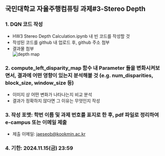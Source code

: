 ## 국민대학교 자율주행컴퓨팅 과제#3-Stereo Depth 

### 1. DQN 코드 작성
 - HW3 Stereo Depth Calculation.ipynb 내 빈 코드를 작성할 것
 - 작성된 코드를 github 내 업로드 후, github 주소 첨부
 - 결과물 첨부   
![depth map](https://github.com/user-attachments/assets/c5a86722-d07d-4a39-9b2f-b8ff76f36fc7)

### 2. compute_left_disparity_map 함수 내 Parameter 들을 변화시켜보면서, 결과에 어떤 영향이 있는지 분석해볼 것 (e.g. num_disparities, block_size, window_size 등) 
 - 이미지 상 어떤 변화가 나타나는지 비교 분석
 - 결과가 정확하지 않다면 그 이유는 무엇인지 작성

### 3. 작성 포맷: 학번 이름 및 과제 번호를 표지로 한 후, pdf 파일로 정리하여 e-campus 또는 이메일 제출
 - 제출 이메일: jaeseob@kookmin.ac.kr

### 4. 기한: 2024.11.15(금) 23:59
